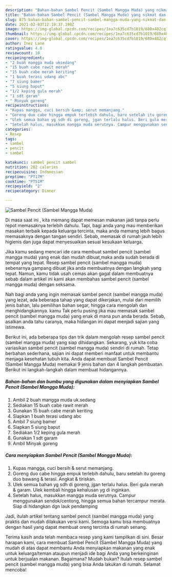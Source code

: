 ```yaml
---
description: "Bahan-bahan Sambel Pencit (Sambel Mangga Muda) yang nikmat dan Mudah Dibuat"
title: "Bahan-bahan Sambel Pencit (Sambel Mangga Muda) yang nikmat dan Mudah Dibuat"
slug: 875-bahan-bahan-sambel-pencit-sambel-mangga-muda-yang-nikmat-dan-mudah-dibuat
date: 2021-02-03T12:10:37.190Z
image: https://img-global.cpcdn.com/recipes/1ea7c635cd7b1019/680x482cq70/sambel-pencit-sambel-mangga-muda-foto-resep-utama.jpg
thumbnail: https://img-global.cpcdn.com/recipes/1ea7c635cd7b1019/680x482cq70/sambel-pencit-sambel-mangga-muda-foto-resep-utama.jpg
cover: https://img-global.cpcdn.com/recipes/1ea7c635cd7b1019/680x482cq70/sambel-pencit-sambel-mangga-muda-foto-resep-utama.jpg
author: Inez Lane
ratingvalue: 4.8
reviewcount: 10
recipeingredient:
- "2 buah mangga muda uksedang"
- "15 buah cabe rawit merah"
- "15 buah cabe merah keriting"
- "1 buah terasi udang abc"
- "7 siung bamer"
- "5 siung baput"
- "1/2 keping gula merah"
- "1 sdt garam"
- " Minyak goreng"
recipeinstructions:
- "Kupas mangga, cuci bersih &amp; serut memanjang."
- "Goreng duo cabe hingga empuk terlebih dahulu, baru setelah itu goreng duo bawang &amp; terasi. Angkat &amp; tiriskan."
- "Ulek semua bahan yg sdh di goreng, jgan terlalu halus. Beri gula merah &amp; garam. Ulek kembali hingga kehalusan yg di inginkan."
- "Setelah halus, masukkan mangga muda serutnya. Campur menggunakan sendok/centong, hingga semua bahan tercampur merata. Siap di hidangkan dgn lauk pendamping"
categories:
- Resep
tags:
- sambel
- pencit
- sambel

katakunci: sambel pencit sambel 
nutrition: 282 calories
recipecuisine: Indonesian
preptime: "PT17M"
cooktime: "PT51M"
recipeyield: "2"
recipecategory: Dinner

---
```



![Sambel Pencit (Sambel Mangga Muda)](https://img-global.cpcdn.com/recipes/1ea7c635cd7b1019/680x482cq70/sambel-pencit-sambel-mangga-muda-foto-resep-utama.jpg)

Di masa  saat ini , kita memang dapat memesan makanan jadi tanpa perlu repot memasaknya terlebih dahulu. Tapi, bagi anda yang mau memberikan masakan terbaik kepada keluarga tercinta, maka anda memang lebih bagus memasaknya dengan tangan sendiri. Sebab, memasak di rumah jauh lebih higienis dan juga dapat menyesuaikan sesuai kesukaan keluarga.

Jika kamu sedang mencari ide cara membuat sambel pencit (sambel mangga muda) yang enak dan mudah dibuat,maka anda sudah berada di tempat yang tepat. Resep sambel pencit (sambel mangga muda)  sebenarnya gampang dibuat jika anda membuatnya dengan langkah yang tepat. Namun, kamu tidak usah cemas akan gagal dalam membuatnya 
sebab dalam artikel ini kami akan membahas sambel pencit (sambel mangga muda) dengan seksama.  



Nah bagi anda yang ingin memasak sambel pencit (sambel mangga muda) yang lezat, ada beberapa tahap yang dapat dikerjakan, mulai dari memilih jenis bahan, lalu pemilihan bahan segar, hingga cara mengolah dan menghidangkannya. kamu Tak perlu pusing jika mau memasak sambel pencit (sambel mangga muda) yang enak di mana pun anda berada. Sebab, asalkan anda  tahu caranya, maka hidangan ini dapat menjadi sajian yang istimewa.

Berikut ini, ada beberapa tips dan trik dalam mengolah resep sambel pencit (sambel mangga muda) yang siap dihidangkan. Sekarang, yuk kita coba variasikan sambel pencit (sambel mangga muda) sendiri di rumah. Tetap berbahan sederhana, sajian ini dapat memberi manfaat untuk membantu menjaga kesehatan tubuh kita. Anda dapat membuat Sambel Pencit (Sambel Mangga Muda) memakai 9 jenis bahan dan 4 langkah pembuatan. Berikut ini langkah-langkah dalam membuat hidangannya.

<!--inarticleads1-->

##### Bahan-bahan dan bumbu yang digunakan dalam menyiapkan Sambel Pencit (Sambel Mangga Muda):

1. Ambil 2 buah mangga muda uk.sedang
1. Sediakan 15 buah cabe rawit merah
1. Gunakan 15 buah cabe merah keriting
1. Siapkan 1 buah terasi udang abc
1. Ambil 7 siung bamer
1. Siapkan 5 siung baput
1. Sediakan 1/2 keping gula merah
1. Gunakan 1 sdt garam
1. Ambil  Minyak goreng




<!--inarticleads2-->

##### Cara menyiapkan Sambel Pencit (Sambel Mangga Muda):

1. Kupas mangga, cuci bersih &amp; serut memanjang.
1. Goreng duo cabe hingga empuk terlebih dahulu, baru setelah itu goreng duo bawang &amp; terasi. Angkat &amp; tiriskan.
1. Ulek semua bahan yg sdh di goreng, jgan terlalu halus. Beri gula merah &amp; garam. Ulek kembali hingga kehalusan yg di inginkan.
1. Setelah halus, masukkan mangga muda serutnya. Campur menggunakan sendok/centong, hingga semua bahan tercampur merata. Siap di hidangkan dgn lauk pendamping




Jadi, itulah artikel tentang  sambel pencit (sambel mangga muda)  yang praktis dan mudah dilakukan versi kami. Semoga kamu bisa membuatnya dengan hasil yang dapat membuat oreng tercinta di rumah senang. 

Terima kasih anda telah membaca resep yang kami tampilkan di sini. Besar harapan kami, cara membuat  Sambel Pencit (Sambel Mangga Muda) yang mudah di atas dapat membantu Anda menyiapkan makanan yang enak untuk keluarga/teman ataupun menjadi ide bagi Anda yang berkeinginan untuk berjualan makanan. Bagaimana? Mudah bukan? Itulah resep sambel pencit (sambel mangga muda) yang bisa Anda lakukan di rumah. Selamat mencoba!

